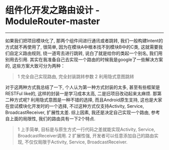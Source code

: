 # 组件化开发之路由设计 - ModuleRouter-master

------


如果我们把项目模块化了, 那两个组件间进行通讯或者跳转, 我们一般构建Intent的方式就不再使用了, 很简单, 因为在模块A中根本找不到模块B中的C类, 这就需要我们自定义路由规则, 绕一道弯去进行跳转, 说白了就是给你的类起一个别名, 我们用别用去引用. 其实在我准备自己去实现一个路由的时候我是google了一些解决方案的, 这些方案大致可分为两种：

> 1 完全自己实现路由, 完全封装跳转参数
> 2 利用隐式意图跳转

对于这两种方式我总结了一下, 个人认为第一种方式封装的太多, 甚至有些框架是RESTFul like的, 这样的封装一是学习成本太高, 二是旧项目改动起来太麻烦. 那第二种方式呢? 利用隐式意图是一种不错的选择, 而且Android原生支持, 这也是大家在尝试模块化开发时的一个选择, 不过这种方式仅支持Activity, Service, BroadcastReceiver, 扩展性太差. 综上因素, 我还是决定自己实现一个路由, 参考自上面的局限性, 我们的路由具有一下2个特点.

> 1 上手简单, 目标是与原生方式一行代码之差就能实现Activity, Service, BroadcastReceiver调用.
> 2 扩展性强, 开发者可以任意添加自己的路由实现, 不仅仅局限于Activity, Service, BroadcastReceiver.

